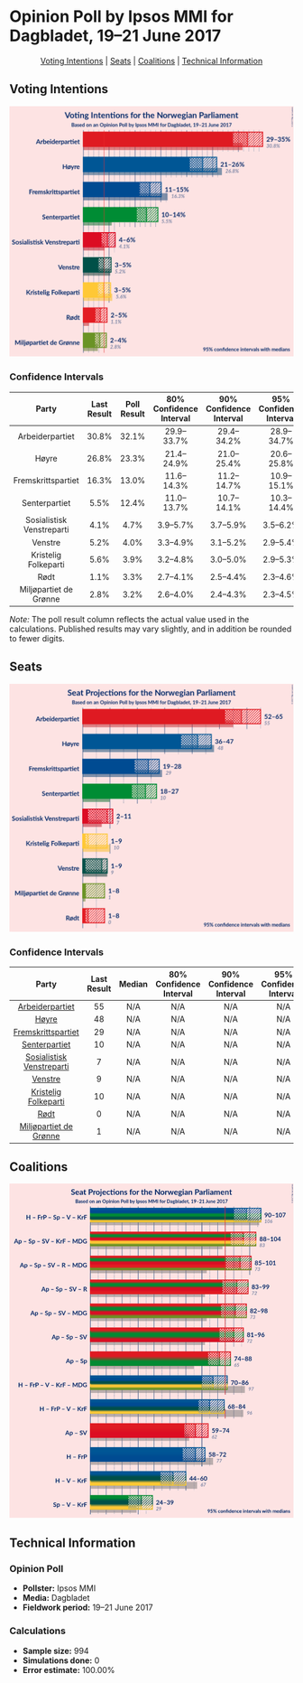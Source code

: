 # Opinion Poll by Ipsos MMI for Dagbladet, 19–21 June 2017

<p align="center"><a href="#voting-intentions">Voting Intentions</a> | <a href="#seats">Seats</a> | <a href="#coalitions">Coalitions</a> | <a href="#technical-information">Technical Information</a></p>

## Voting Intentions

![Graph with voting intentions not yet produced](2017-06-21-IpsosMMI.png "Voting Intentions")

### Confidence Intervals

| Party | Last Result | Poll Result | 80% Confidence Interval | 90% Confidence Interval | 95% Confidence Interval | 99% Confidence Interval |
|:-----:|:-----------:|:-----------:|:-----------------------:|:-----------------------:|:-----------------------:|:-----------------------:|
| Arbeiderpartiet | 30.8% | 32.1% | 29.9–33.7% |29.4–34.2% |28.9–34.7% |28.1–35.6% |
| Høyre | 26.8% | 23.3% | 21.4–24.9% |21.0–25.4% |20.6–25.8% |19.8–26.7% |
| Fremskrittspartiet | 16.3% | 13.0% | 11.6–14.3% |11.2–14.7% |10.9–15.1% |10.3–15.8% |
| Senterpartiet | 5.5% | 12.4% | 11.0–13.7% |10.7–14.1% |10.3–14.4% |9.8–15.1% |
| Sosialistisk Venstreparti | 4.1% | 4.7% | 3.9–5.7% |3.7–5.9% |3.5–6.2% |3.2–6.7% |
| Venstre | 5.2% | 4.0% | 3.3–4.9% |3.1–5.2% |2.9–5.4% |2.6–5.9% |
| Kristelig Folkeparti | 5.6% | 3.9% | 3.2–4.8% |3.0–5.0% |2.9–5.3% |2.6–5.7% |
| Rødt | 1.1% | 3.3% | 2.7–4.1% |2.5–4.4% |2.3–4.6% |2.1–5.0% |
| Miljøpartiet de Grønne | 2.8% | 3.2% | 2.6–4.0% |2.4–4.3% |2.3–4.5% |2.0–4.9% |

*Note:* The poll result column reflects the actual value used in the calculations. Published results may vary slightly, and in addition be rounded to fewer digits.

## Seats

![Graph with seats not yet produced](2017-06-21-IpsosMMI-seats.png "Seats")

### Confidence Intervals

| Party | Last Result | Median | 80% Confidence Interval | 90% Confidence Interval | 95% Confidence Interval | 99% Confidence Interval |
|:-----:|:-----------:|:------:|:-----------------------:|:-----------------------:|:-----------------------:|:-----------------------:|
| <a href="#arbeiderpartiet">Arbeiderpartiet</a> | 55 | N/A | N/A |N/A |N/A |N/A |
| <a href="#høyre">Høyre</a> | 48 | N/A | N/A |N/A |N/A |N/A |
| <a href="#fremskrittspartiet">Fremskrittspartiet</a> | 29 | N/A | N/A |N/A |N/A |N/A |
| <a href="#senterpartiet">Senterpartiet</a> | 10 | N/A | N/A |N/A |N/A |N/A |
| <a href="#sosialistisk-venstreparti">Sosialistisk Venstreparti</a> | 7 | N/A | N/A |N/A |N/A |N/A |
| <a href="#venstre">Venstre</a> | 9 | N/A | N/A |N/A |N/A |N/A |
| <a href="#kristelig-folkeparti">Kristelig Folkeparti</a> | 10 | N/A | N/A |N/A |N/A |N/A |
| <a href="#rødt">Rødt</a> | 0 | N/A | N/A |N/A |N/A |N/A |
| <a href="#miljøpartiet-de-grønne">Miljøpartiet de Grønne</a> | 1 | N/A | N/A |N/A |N/A |N/A |


## Coalitions

![Graph with coalitions seats not yet produced](2017-06-21-IpsosMMI-coalitions-seats.png "Coalitions Seats")


## Technical Information

### Opinion Poll

+ **Pollster:** Ipsos MMI
+ **Media:** Dagbladet
+ **Fieldwork period:** 19–21 June 2017

### Calculations

+ **Sample size:** 994
+ **Simulations done:** 0
+ **Error estimate:** 100.00%

